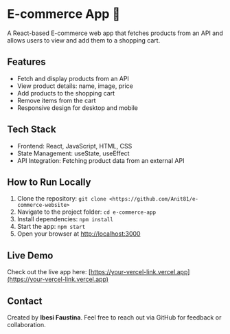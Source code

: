 # E-commerce App 🛒

A React-based E-commerce web app that fetches products from an API and allows users to view and add them to a shopping cart.

## Features
- Fetch and display products from an API
- View product details: name, image, price
- Add products to the shopping cart
- Remove items from the cart
- Responsive design for desktop and mobile

## Tech Stack
- Frontend: React, JavaScript, HTML, CSS
- State Management: useState, useEffect
- API Integration: Fetching product data from an external API

## How to Run Locally
1. Clone the repository: `git clone <https://github.com/Anit81/e-commerce-website>`
2. Navigate to the project folder: `cd e-commerce-app`
3. Install dependencies: `npm install`
4. Start the app: `npm start`
5. Open your browser at [http://localhost:3000](http://localhost:3000)

## Live Demo
Check out the live app here: [https://your-vercel-link.vercel.app](https://your-vercel-link.vercel.app)

## Contact
Created by **Ibesi Faustina**. Feel free to reach out via GitHub for feedback or collaboration.
